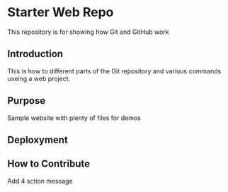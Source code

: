 # Starter Web Repo

This repository is for showing how Git and GitHub work

## Introduction

This is how to different parts of the Git repository and various commands useing a web project.

## Purpose

Sample website with plenty of files for demos

## Deploxyment

## How to Contribute

 Add 4 sction message
